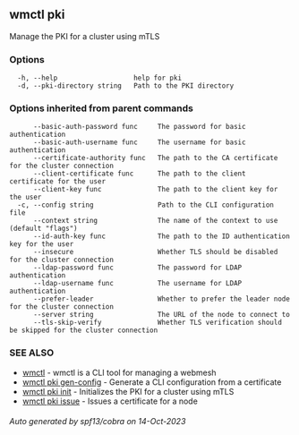## wmctl pki

Manage the PKI for a cluster using mTLS

### Options

```
  -h, --help                   help for pki
  -d, --pki-directory string   Path to the PKI directory
```

### Options inherited from parent commands

```
      --basic-auth-password func     The password for basic authentication
      --basic-auth-username func     The username for basic authentication
      --certificate-authority func   The path to the CA certificate for the cluster connection
      --client-certificate func      The path to the client certificate for the user
      --client-key func              The path to the client key for the user
  -c, --config string                Path to the CLI configuration file
      --context string               The name of the context to use (default "flags")
      --id-auth-key func             The path to the ID authentication key for the user
      --insecure                     Whether TLS should be disabled for the cluster connection
      --ldap-password func           The password for LDAP authentication
      --ldap-username func           The username for LDAP authentication
      --prefer-leader                Whether to prefer the leader node for the cluster connection
      --server string                The URL of the node to connect to
      --tls-skip-verify              Whether TLS verification should be skipped for the cluster connection
```

### SEE ALSO

* [wmctl](wmctl.md)	 - wmctl is a CLI tool for managing a webmesh
* [wmctl pki gen-config](wmctl_pki_gen-config.md)	 - Generate a CLI configuration from a certificate
* [wmctl pki init](wmctl_pki_init.md)	 - Initializes the PKI for a cluster using mTLS
* [wmctl pki issue](wmctl_pki_issue.md)	 - Issues a certificate for a node

###### Auto generated by spf13/cobra on 14-Oct-2023
